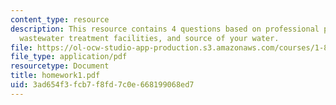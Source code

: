 ```yaml
---
content_type: resource
description: This resource contains 4 questions based on professional practice, the
  wastewater treatment facilities, and source of your water.
file: https://ol-ocw-studio-app-production.s3.amazonaws.com/courses/1-85-water-and-wastewater-treatment-engineering-spring-2006/3ad654f3fcb7f8fd7c0e668199068ed7_homework1.pdf
file_type: application/pdf
resourcetype: Document
title: homework1.pdf
uid: 3ad654f3-fcb7-f8fd-7c0e-668199068ed7
---
```

